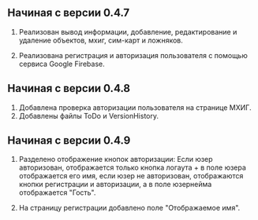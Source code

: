 Начиная с версии 0.4.7
------------------------------
1. Реализован вывод информации, добавление, редактирование и удаление
    объектов, мхиг, сим-карт и ложняков.

2. Реализована регистрация и авторизация пользователя с помощью
    сервиса Google Firebase.


Начиная с версии 0.4.8
------------------------------
1. Добавлена проверка авторизации пользователя на странице МХИГ.
2. Добавлены файлы ToDo и VersionHistory.


Начиная с версии 0.4.9
------------------------------
1. Разделено отображение кнопок авторизации: Если юзер авторизован, отображается только кнопка
    логаута + в поле юзера отображается его имя, если юзер не авторизован, отображаются кнопки 
    регистрации и авторизации, а в поле юзернейма отображается "Гость".

2. На страницу регистрации добавлено поле "Отображаемое имя".